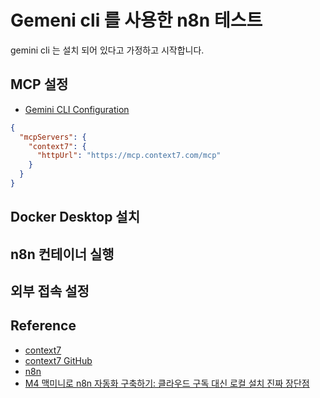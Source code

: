 # Gemeni cli 를 사용한 n8n 테스트

gemini cli 는 설치 되어 있다고 가정하고 시작합니다.

## MCP 설정
- [Gemini CLI Configuration](https://github.com/google-gemini/gemini-cli/blob/main/docs/cli/configuration.md)

```json
{
  "mcpServers": {
    "context7": {
      "httpUrl": "https://mcp.context7.com/mcp"
    }
  }
}
```

## Docker Desktop 설치
## n8n 컨테이너 실행
## 외부 접속 설정

## Reference
- [context7](https://context7.com/)
- [context7 GitHub](https://github.com/upstash/context7)
- [n8n](https://n8n.io/)
- [M4 맥미니로 n8n 자동화 구축하기: 클라우드 구독 대신 로컬 설치 진짜 장단점](https://creavart.tistory.com/774)
